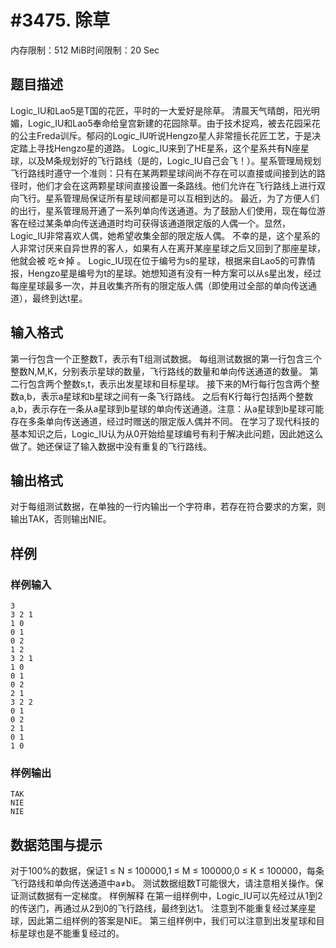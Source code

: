 # #3475. 除草

内存限制：512 MiB时间限制：20 Sec

## 题目描述

Logic_IU和Lao5是T国的花匠，平时的一大爱好是除草。
清晨天气晴朗，阳光明媚，Logic_IU和Lao5奉命给皇宫新建的花园除草。由于技术捉鸡，被去花园采花的公主Freda训斥。郁闷的Logic_IU听说Hengzo星人非常擅长花匠工艺，于是决定踏上寻找Hengzo星的道路。
Logic_IU来到了HE星系，这个星系共有N座星球，以及M条规划好的飞行路线（是的，Logic_IU自己会飞！）。星系管理局规划飞行路线时遵守一个准则：只有在某两颗星球间尚不存在可以直接或间接到达的路径时，他们才会在这两颗星球间直接设置一条路线。他们允许在飞行路线上进行双向飞行。星系管理局保证所有星球间都是可以互相到达的。
最近，为了方便人们的出行，星系管理局开通了一系列单向传送通道。为了鼓励人们使用，现在每位游客在经过某条单向传送通道时均可获得该通道限定版的人偶一个。显然，Logic_IU非常喜欢人偶，她希望收集全部的限定版人偶。
不幸的是，这个星系的人非常讨厌来自异世界的客人，如果有人在离开某座星球之后又回到了那座星球，他就会被 吃☆掉 。
Logic_IU现在位于编号为s的星球，根据来自Lao5的可靠情报，Hengzo星是编号为t的星球。她想知道有没有一种方案可以从s星出发，经过每座星球最多一次，并且收集齐所有的限定版人偶（即使用过全部的单向传送通道），最终到达t星。

## 输入格式

第一行包含一个正整数T，表示有T组测试数据。
每组测试数据的第一行包含三个整数N,M,K，分别表示星球的数量，飞行路线的数量和单向传送通道的数量。
第二行包含两个整数s,t，表示出发星球和目标星球。
接下来的M行每行包含两个整数a,b，表示a星球和b星球之间有一条飞行路线。
之后有K行每行包括两个整数a,b，表示存在一条从a星球到b星球的单向传送通道。注意：从a星球到b星球可能存在多条单向传送通道，经过时赠送的限定版人偶并不同。
在学习了现代科技的基本知识之后，Logic_IU认为从0开始给星球编号有利于解决此问题，因此她这么做了。她还保证了输入数据中没有重复的飞行路线。

## 输出格式

对于每组测试数据，在单独的一行内输出一个字符串，若存在符合要求的方案，则输出TAK，否则输出NIE。

## 样例

### 样例输入

    
    3
    3 2 1
    1 0
    0 1
    0 2
    1 2
    3 2 1
    1 0
    0 1
    0 2
    2 1
    3 2 2
    0 1
    0 2
    2 1
    0 1
    1 0
    
    

### 样例输出

    
    TAK
    NIE
    NIE
    
    

## 数据范围与提示

对于100%的数据，保证1 &le; N &le; 100000,1 &le; M &le; 100000,0 &le; K &le; 100000，每条飞行路线和单向传送通道中a&ne;b。
测试数据组数T可能很大，请注意相关操作。保证测试数据有一定梯度。
样例解释
在第一组样例中，Logic_IU可以先经过从1到2的传送门，再通过从2到0的飞行路线，最终到达1。
注意到不能重复经过某座星球，因此第二组样例的答案是NIE。
第三组样例中，我们可以注意到出发星球和目标星球也是不能重复经过的。
